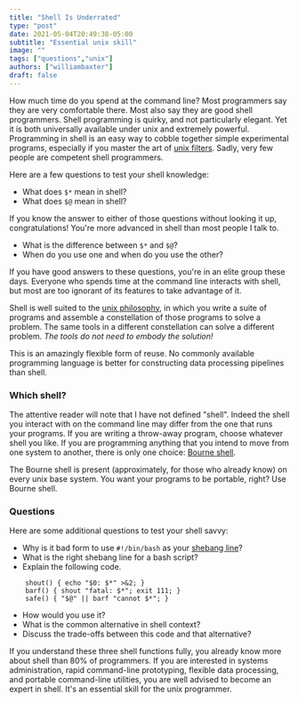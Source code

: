 ```yaml
---
title: "Shell Is Underrated"
type: "post"
date: 2021-05-04T20:49:38-05:00
subtitle: "Essential unix skill"
image: ""
tags: ["questions","unix"]
authors: ["williambaxter"]
draft: false
---
```


How much time do you spend at the command line? Most programmers say they are
very comfortable there. Most also say they are good shell programmers.  Shell
programming is quirky, and not particularly elegant. Yet it is both
universally available under unix and extremely powerful.  Programming in shell
is an easy way to cobble together simple experimental programs, especially if
you master the art of [unix filters](/blog/unix-filters/).  Sadly, very few
people are competent shell programmers.

Here are a few questions to test your shell knowledge:

- What does `$*` mean in shell?
- What does `$@` mean in shell?

If you know the answer to either of those questions without looking it up,
congratulations! You're more advanced in shell than most people I talk to.

- What is the difference between `$*` and `$@`?
- When do you use one and when do you use the other?

If you have good answers to these questions, you're in an elite group these
days. Everyone who spends time at the command line interacts with shell, but
most are too ignorant of its features to take advantage of it.

Shell is well suited to the [unix
philosophy](https://en.wikipedia.org/wiki/Unix_philosophy), in which you write
a suite of programs and assemble a constellation of those programs to solve
a problem. The same tools in a different constellation can solve a different
problem. *The tools do not need to embody the solution!*

This is an amazingly flexible form of reuse.  No commonly available
programming language is better for constructing data processing pipelines than
shell.

### Which shell?

The attentive reader will note that I have not defined "shell". Indeed the
shell you interact with on the command line may differ from the one that runs
your programs.  If you are writing a throw-away program, choose whatever shell
you like. If you are programming anything that you intend to move from one
system to another, there is only one choice: [Bourne
shell](https://en.wikipedia.org/wiki/Bourne_shell).

The Bourne shell is present (approximately, for those who already know) on
every unix base system. You want your programs to be portable, right? Use
Bourne shell.

### Questions

Here are some additional questions to test your shell savvy:

- Why is it bad form to use `#!/bin/bash` as your [shebang
  line](https://en.wikipedia.org/wiki/Shebang_(Unix))?
- What is the right shebang line for a bash script?
- Explain the following code.
```
    shout() { echo "$0: $*" >&2; }
    barf() { shout "fatal: $*"; exit 111; }
    safe() { "$@" || barf "cannot $*"; }
```
- How would you use it?
- What is the common alternative in shell context?
- Discuss the trade-offs between this code and that alternative?

If you understand these three shell functions fully, you already know more
about shell than 80% of programmers. If you are interested in systems
administration, rapid command-line prototyping, flexible data processing, and
portable command-line utilities, you are well advised to become an expert in
shell. It's an essential skill for the unix programmer.
